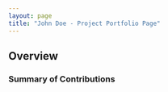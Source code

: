 ```yaml
---
layout: page
title: "John Doe - Project Portfolio Page"
---
```

## Overview

### Summary of Contributions

